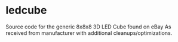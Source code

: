 # ledcube
Source code for the generic 8x8x8 3D LED Cube found on eBay
As received from manufacturer with additional cleanups/optimizations.
